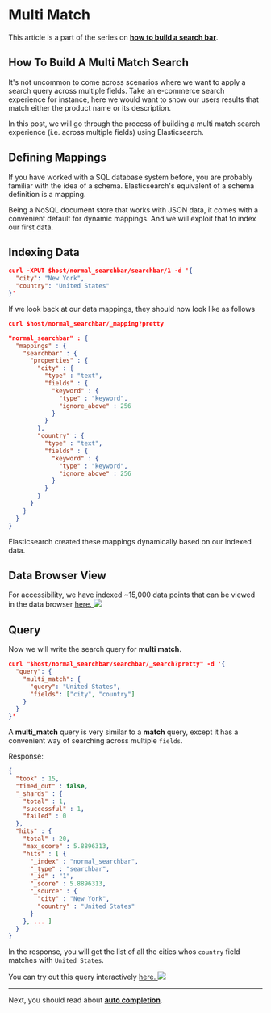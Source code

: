 # Multi Match

This article is a part of the series on [**how to build a search bar**](https://appbaseio.gitbooks.io/esc/content/searchbar/introduction.html).

## How To Build A Multi Match Search

It's not uncommon to come across scenarios where we want to apply a search query across multiple fields. Take an e-commerce search experience for instance, here we would want to show our users results that match either the product name or its description.

In this post, we will go through the process of building a multi match search experience (i.e. across multiple fields) using Elasticsearch.


## Defining Mappings

If you have worked with a SQL database system before, you are probably familiar with the idea of a schema. Elasticsearch's equivalent of a schema definition is a mapping.

Being a NoSQL document store that works with JSON data, it comes with a convenient default for dynamic mappings. And we will exploit that to index our first data.

## Indexing Data

```json
curl -XPUT $host/normal_searchbar/searchbar/1 -d '{
  "city": "New York",
  "country": "United States"
}'
```

If we look back at our data mappings, they should now look like as follows

```json
curl $host/normal_searchbar/_mapping?pretty
```

```json
"normal_searchbar" : {
  "mappings" : {
    "searchbar" : {
      "properties" : {
        "city" : {
          "type" : "text",
          "fields" : {
            "keyword" : {
              "type" : "keyword",
              "ignore_above" : 256
            }
          }
        },
        "country" : {
          "type" : "text",
          "fields" : {
            "keyword" : {
              "type" : "keyword",
              "ignore_above" : 256
            }
          }
        }
      }
    }
  }
}
```

Elasticsearch created these mappings dynamically based on our indexed data.

## Data Browser View

For accessibility, we have indexed ~15,000 data points that can be viewed in the data browser [here. ![](https://i.imgur.com/rHOEixS.png)](https://opensource.appbase.io/dejavu/live/#?input_state=XQAAAAKUAQAAAAAAAAA9iIqnY-B2BnTZGEQz6wkFslF8ZMg7A6kGLFGPADbJVmb5ysVqinQQuiFLkb4deUgCDkj3Ca7c1o_y8XA0-MkniaJtriPLcO0sOs-he9RgZSsY1-Dj7M1oUHcSMXEdlL__k05smSCpzBnTIbIxXMyoFoHyy8Z_g-Ku8eQnTdZF4_hjSV7EdPDTy97DMkG9PlZFBp_bLIhTq50OaXXwxPtBuMRIcPoLj3jT4xckRg5gb7pSiw9fFAJoH5HAeiXsya9za62wB2R_mv16L4HlA_xHvdGfdp0418nmqFUmW6PphBtnkRfvGlb2yeCvcT6ZS5VZTHbbm30EuT94MJLydUHyurtrtMNZaLDIZ8fEM2COgl1-0zP_-F7ACg&editable=false)

## Query

Now we will write the search query for **multi match**.

```json
curl "$host/normal_searchbar/searchbar/_search?pretty" -d '{
  "query": {
    "multi_match": {
      "query": "United States",
      "fields": ["city", "country"]
    }
  }
}'
```

A **multi_match** query is very similar to a **match** query, except it has a convenient way of searching across multiple `fields`.

Response:
```json
{
  "took" : 15,
  "timed_out" : false,
  "_shards" : {
    "total" : 1,
    "successful" : 1,
    "failed" : 0
  },
  "hits" : {
    "total" : 20,
    "max_score" : 5.8896313,
    "hits" : [ {
      "_index" : "normal_searchbar",
      "_type" : "searchbar",
      "_id" : "1",
      "_score" : 5.8896313,
      "_source" : {
        "city" : "New York",
        "country" : "United States"
      }
    }, ... ]
  }
}
```

In the response, you will get the list of all the cities whos `country` field matches with `United States`.

You can try out this query interactively [here. ![](https://i.imgur.com/Z4Vt76n.png)](https://opensource.appbase.io/mirage/#?input_state=XQAAAAK0BQAAAAAAAAA9iIhnNAWbsswtYjeQNZkpzQK4_mOzUeDpWmIMRwpW8tLJEeyKCwoHzPOkL9M0KdbHLZtMVPxIPMlh7YYAQinNjBTPX006UGzGERYNqNYjacxklVFkEoKyx2zaubRUqhqxScMG9gD-h7bDyj7ZQ6VU2Kj2rkJ1mds7BRVYkDfAHTEbtNa5GW20cp1fus1prbJbNXISvUEQNnPsDOsiH93N8mrqk4ZUuFt9U-a6lycH_ep550RD_dqNp8O-_A9qC47n_yrU_BAyybWtYEqbqRubgwH5baTC-QSqOaNVNANksc4-2BgClNbtmRec6DIggUIQApnQW6Ka43GNQq1VJspFdL6BLifAI_I-zupa4IFDLS-eq3oykTMVHE9e6IrKvHb6vbhP8saKnhS2CQ_qXkx0ckZvsg4eCPzeCWx35T2MqDCqRc_8schvvRofTxHNCKHQ4ziO5mson_yplVSlGqxmKIc3ZjYBcBkOWNDwGomNYQzguPGCc0pV8IBHXRIUZBhplz_Fg146eLXsFr7__5mfaXglRnlw8k8SEgxCXeQRDByqHthvrhtqHBxwQLZcDckQuuwOc-DvMrqUauiIvXXmpg2s62fIQHu7PeB63NkcE_elwz5DoAqJwgtnm9GSN_cgn7UJLTscZO85i41qOLF0pCCCmeqp38E9Ich-tipAfgkk5wLmKaEuhNn_8PccSA)

---

Next, you should read about [**auto completion**](https://appbaseio.gitbooks.io/esc/content/searchbar/auto-complete.html).
